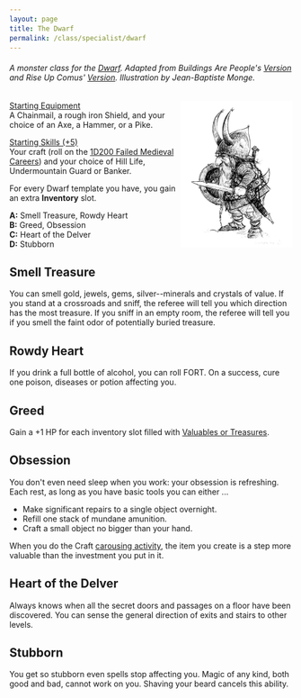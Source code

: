 ```yaml
---
layout: page
title: The Dwarf
permalink: /class/specialist/dwarf
---
```


###### A monster class for the [Dwarf](/monsters/dwarf-hill). Adapted from Buildings Are People's [Version](https://buildingsarepeople.blogspot.com/2018/04/dwarf-glog-class.html) and Rise Up Comus' [Version](http://riseupcomus.blogspot.com/2020/05/classic-fantasy-races-for-glog.html). Illustration by Jean-Baptiste Monge.

<img align="right" width=200px src="/images/dwarf.png">

<ins>Starting Equipment</ins><br>
A Chainmail, a rough iron Shield, and your choice of an Axe, a Hammer, or a Pike.

<ins>Starting Skills (+5)</ins><br>
Your craft (roll on the [1D200 Failed Medieval Careers](http://tenfootpolemic.blogspot.com/2014/01/200-failed-medieval-careers.html)) and your choice of Hill Life, Undermountain Guard or Banker.

For every Dwarf template you have, you gain an extra **Inventory** slot.

**A:** Smell Treasure, Rowdy Heart<br>
**B:** Greed, Obsession<br>
**C:** Heart of the Delver<br>
**D:** Stubborn<br>

## Smell Treasure
You can smell gold, jewels, gems, silver--minerals and crystals of value. If you stand at a crossroads and sniff, the referee will tell you which direction has the most treasure. If you sniff in an empty room, the referee will tell you if you smell the faint odor of potentially buried treasure. 

## Rowdy Heart
If you drink a full bottle of alcohol, you can roll FORT. On a success, cure one poison, diseases or potion affecting you.

## Greed
Gain a +1 HP for each inventory slot filled with [Valuables or Treasures](/2020/11/09/base-rules/).

## Obsession
You don't even need sleep when you work: your obsession is refreshing.  Each rest, as long as you have basic tools you can either ...

- Make significant repairs to a single object overnight.
- Refill one stack of mundane amunition.
- Craft a small object no bigger than your hand.

When you do the Craft [carousing activity](/2020/11/09/base-rules/), the item you create is a step more valuable than the investment you put in it.
 
## Heart of the Delver
Always knows when all the secret doors and passages on a floor have been discovered. You can sense the general direction of exits and stairs to other levels.

## Stubborn
You get so stubborn even spells stop affecting you. Magic of any kind, both good and bad, cannot work on you. Shaving your beard cancels this ability.
